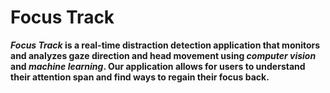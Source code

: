 # Focus Track
**_Focus Track_ is a real-time distraction detection application that monitors and analyzes gaze direction and head movement using _computer vision_ and _machine learning_. Our application allows for users to understand their attention span and find ways to regain their focus back.**

